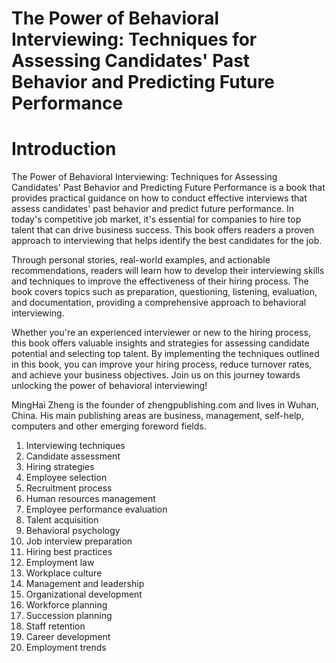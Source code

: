 # The Power of Behavioral Interviewing: Techniques for Assessing Candidates' Past Behavior and Predicting Future Performance

# Introduction

The Power of Behavioral Interviewing: Techniques for Assessing Candidates' Past Behavior and Predicting Future Performance is a book that provides practical guidance on how to conduct effective interviews that assess candidates' past behavior and predict future performance. In today's competitive job market, it's essential for companies to hire top talent that can drive business success. This book offers readers a proven approach to interviewing that helps identify the best candidates for the job.

Through personal stories, real-world examples, and actionable recommendations, readers will learn how to develop their interviewing skills and techniques to improve the effectiveness of their hiring process. The book covers topics such as preparation, questioning, listening, evaluation, and documentation, providing a comprehensive approach to behavioral interviewing.

Whether you're an experienced interviewer or new to the hiring process, this book offers valuable insights and strategies for assessing candidate potential and selecting top talent. By implementing the techniques outlined in this book, you can improve your hiring process, reduce turnover rates, and achieve your business objectives. Join us on this journey towards unlocking the power of behavioral interviewing!


MingHai Zheng is the founder of zhengpublishing.com and lives in Wuhan, China. His main publishing areas are business, management, self-help, computers and other emerging foreword fields.



1. Interviewing techniques
2. Candidate assessment
3. Hiring strategies
4. Employee selection
5. Recruitment process
6. Human resources management
7. Employee performance evaluation
8. Talent acquisition
9. Behavioral psychology
10. Job interview preparation
11. Hiring best practices
12. Employment law
13. Workplace culture
14. Management and leadership
15. Organizational development
16. Workforce planning
17. Succession planning
18. Staff retention
19. Career development
20. Employment trends

